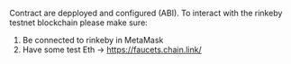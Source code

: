 Contract are depployed and configured (ABI).
To interact with the rinkeby testnet blockchain please make sure:
1) Be connected to rinkeby in MetaMask
2) Have some test Eth -> https://faucets.chain.link/